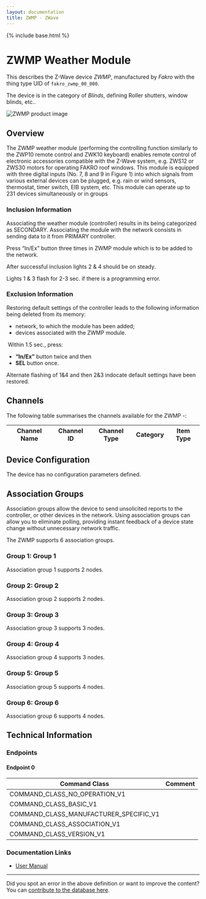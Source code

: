 ```yaml
---
layout: documentation
title: ZWMP - ZWave
---
```


{% include base.html %}

# ZWMP Weather Module
This describes the Z-Wave device *ZWMP*, manufactured by *Fakro* with the thing type UID of ```fakro_zwmp_00_000```.

The device is in the category of *Blinds*, defining Roller shutters, window blinds, etc..

![ZWMP product image](https://opensmarthouse.org/zwavedatabase/636/image/)


## Overview

The ZWMP weather module (performing the controlling function similarly to the ZWP10 remote control and ZWK10 keyboard) enables remote control of electronic accessories compatible with the Z-Wave system, e.g. ZWS12 or ZWS30 motors for operating FAKRO roof windows. This module is equipped with three digital inputs (No. 7, 8 and 9 in Figure 1) into which signals from various external devices can be plugged, e.g. rain or wind sensors, thermostat, timer switch, EIB system, etc. This module can operate up to 231 devices simultaneously or in groups

### Inclusion Information

Associating the weather module (controller) results in its being categorized as SECONDARY. Associating the module with the network consists in sending data to it from PRIMARY controller. 

Press “In/Ex” button three times in ZWMP module which is to be added to the network. 

After successful inclusion lights 2 & 4 should be on steady.

Lights 1 & 3 flash for 2-3 sec. if there is a programming error.

### Exclusion Information

Restoring default settings of the controller leads to the following information being deleted from its memory:

  * network, to which the module has been added;
  * devices associated with the ZWMP module.

 Within 1.5 sec., press:

  * **“In/Ex”** button twice and then
  * **SEL** button once.

Alternate flashing of 1&4 and then 2&3 indocate default settings have been restored.

## Channels

The following table summarises the channels available for the ZWMP -:

| Channel Name | Channel ID | Channel Type | Category | Item Type |
|--------------|------------|--------------|----------|-----------|



## Device Configuration

The device has no configuration parameters defined.

## Association Groups

Association groups allow the device to send unsolicited reports to the controller, or other devices in the network. Using association groups can allow you to eliminate polling, providing instant feedback of a device state change without unnecessary network traffic.

The ZWMP supports 6 association groups.

### Group 1: Group 1


Association group 1 supports 2 nodes.

### Group 2: Group 2


Association group 2 supports 2 nodes.

### Group 3: Group 3


Association group 3 supports 3 nodes.

### Group 4: Group 4


Association group 4 supports 3 nodes.

### Group 5: Group 5


Association group 5 supports 4 nodes.

### Group 6: Group 6


Association group 6 supports 4 nodes.

## Technical Information

### Endpoints

#### Endpoint 0

| Command Class | Comment |
|---------------|---------|
| COMMAND_CLASS_NO_OPERATION_V1| |
| COMMAND_CLASS_BASIC_V1| |
| COMMAND_CLASS_MANUFACTURER_SPECIFIC_V1| |
| COMMAND_CLASS_ASSOCIATION_V1| |
| COMMAND_CLASS_VERSION_V1| |

### Documentation Links

* [User Manual](https://opensmarthouse.org/zwavedatabase/636/reference/FAKRO-Zwave-Weather-Module-ZWMP-Manual.pdf)

---

Did you spot an error in the above definition or want to improve the content?
You can [contribute to the database here](https://opensmarthouse.org/zwavedatabase/636).
